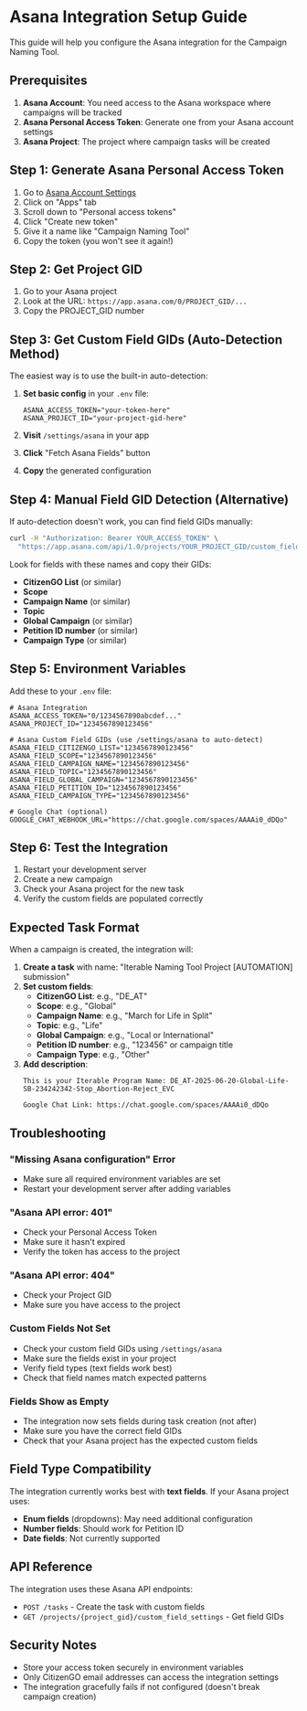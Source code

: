 # Asana Integration Setup Guide

This guide will help you configure the Asana integration for the Campaign Naming Tool.

## Prerequisites

1. **Asana Account**: You need access to the Asana workspace where campaigns will be tracked
2. **Asana Personal Access Token**: Generate one from your Asana account settings
3. **Asana Project**: The project where campaign tasks will be created

## Step 1: Generate Asana Personal Access Token

1. Go to [Asana Account Settings](https://app.asana.com/0/my-apps)
2. Click on "Apps" tab
3. Scroll down to "Personal access tokens"
4. Click "Create new token"
5. Give it a name like "Campaign Naming Tool"
6. Copy the token (you won't see it again!)

## Step 2: Get Project GID

1. Go to your Asana project
2. Look at the URL: `https://app.asana.com/0/PROJECT_GID/...`
3. Copy the PROJECT_GID number

## Step 3: Get Custom Field GIDs (Auto-Detection Method)

The easiest way is to use the built-in auto-detection:

1. **Set basic config** in your `.env` file:
   ```env
   ASANA_ACCESS_TOKEN="your-token-here"
   ASANA_PROJECT_ID="your-project-gid-here"
   ```

2. **Visit** `/settings/asana` in your app
3. **Click** "Fetch Asana Fields" button
4. **Copy** the generated configuration

## Step 4: Manual Field GID Detection (Alternative)

If auto-detection doesn't work, you can find field GIDs manually:

```bash
curl -H "Authorization: Bearer YOUR_ACCESS_TOKEN" \
  "https://app.asana.com/api/1.0/projects/YOUR_PROJECT_GID/custom_field_settings"
```

Look for fields with these names and copy their GIDs:
- **CitizenGO List** (or similar)
- **Scope**
- **Campaign Name** (or similar)
- **Topic**
- **Global Campaign** (or similar)
- **Petition ID number** (or similar)
- **Campaign Type** (or similar)

## Step 5: Environment Variables

Add these to your `.env` file:

```env
# Asana Integration
ASANA_ACCESS_TOKEN="0/1234567890abcdef..."
ASANA_PROJECT_ID="1234567890123456"

# Asana Custom Field GIDs (use /settings/asana to auto-detect)
ASANA_FIELD_CITIZENGO_LIST="1234567890123456"
ASANA_FIELD_SCOPE="1234567890123456"
ASANA_FIELD_CAMPAIGN_NAME="1234567890123456"
ASANA_FIELD_TOPIC="1234567890123456"
ASANA_FIELD_GLOBAL_CAMPAIGN="1234567890123456"
ASANA_FIELD_PETITION_ID="1234567890123456"
ASANA_FIELD_CAMPAIGN_TYPE="1234567890123456"

# Google Chat (optional)
GOOGLE_CHAT_WEBHOOK_URL="https://chat.google.com/spaces/AAAAi0_dDQo"
```

## Step 6: Test the Integration

1. Restart your development server
2. Create a new campaign
3. Check your Asana project for the new task
4. Verify the custom fields are populated correctly

## Expected Task Format

When a campaign is created, the integration will:

1. **Create a task** with name: "Iterable Naming Tool Project [AUTOMATION] submission"
2. **Set custom fields**:
   - **CitizenGO List**: e.g., "DE_AT"
   - **Scope**: e.g., "Global"
   - **Campaign Name**: e.g., "March for Life in Split"
   - **Topic**: e.g., "Life"
   - **Global Campaign**: e.g., "Local or International"
   - **Petition ID number**: e.g., "123456" or campaign title
   - **Campaign Type**: e.g., "Other"
3. **Add description**:
   ```
   This is your Iterable Program Name: DE_AT-2025-06-20-Global-Life-SB-234242342-Stop_Abortion-Reject_EVC
   
   Google Chat Link: https://chat.google.com/spaces/AAAAi0_dDQo
   ```

## Troubleshooting

### "Missing Asana configuration" Error
- Make sure all required environment variables are set
- Restart your development server after adding variables

### "Asana API error: 401"
- Check your Personal Access Token
- Make sure it hasn't expired
- Verify the token has access to the project

### "Asana API error: 404" 
- Check your Project GID
- Make sure you have access to the project

### Custom Fields Not Set
- Check your custom field GIDs using `/settings/asana`
- Make sure the fields exist in your project
- Verify field types (text fields work best)
- Check that field names match expected patterns

### Fields Show as Empty
- The integration now sets fields during task creation (not after)
- Make sure you have the correct field GIDs
- Check that your Asana project has the expected custom fields

## Field Type Compatibility

The integration currently works best with **text fields**. If your Asana project uses:
- **Enum fields** (dropdowns): May need additional configuration
- **Number fields**: Should work for Petition ID
- **Date fields**: Not currently supported

## API Reference

The integration uses these Asana API endpoints:
- `POST /tasks` - Create the task with custom fields
- `GET /projects/{project_gid}/custom_field_settings` - Get field GIDs

## Security Notes

- Store your access token securely in environment variables
- Only CitizenGO email addresses can access the integration settings
- The integration gracefully fails if not configured (doesn't break campaign creation) 